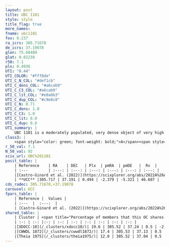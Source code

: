 ```yaml
---
layout: post
title: UBC 1101
style: style
title_flag: true
more_names: 
fname: ubc1101
fov: 0.237
ra_icrs: 305.71678
de_icrs: 37.19078
glon: 75.68489
glat: 0.01238
r50: 7.1
plx: 0.4936
UTI: "0.44"
UTI_COLOR: "#fff8de"
UTI_C_N_COL: "#def1cb"
UTI_C_dens_COL: "#a6cab9"
UTI_C_C3_COL: "#a6cab9"
UTI_C_lit_COL: "#e0a6b3"
UTI_C_dup_COL: "#c9e8c8"
UTI_C_N: 0.71
UTI_C_dens: 1.0
UTI_C_C3: 1.0
UTI_C_lit: 0.0
UTI_C_dup: 0.8
UTI_summary: |
    UBC 1101 is a moderately populated, very dense object of very high C3 quality. It was recently reported in the literature.<br><br>This is very likely a unique object, which shares a small percentage of members with at least one previously reported entry.
class3: |
    <span style="color: green; font-weight: bold;">A</span><span style="color: green; font-weight: bold;">A</span>
r_50_val: 7.1
N_50_val: 92
scix_url: UBC%201101
posit_table: |
    | Reference    | RA    | DEC   | Plx  | pmRA  | pmDE   |  Rv  |
    | :---         | :---: | :---: | :---: | :---: | :---: | :---: |
    |[Castro-Ginard et al. (2022)](https://scixplorer.org/abs/2022A%26A...661A.118C) | 305.7 | 37.19 | 0.49 | -2.37 | -5.35 | -- |
    | **UCC** |305.717 | 37.191 | 0.494 | -2.379 | -5.321 | 46.607 | 
cds_radec: 305.71678,+37.19078
carousel: UCC
fpars_table: |
    | Reference |  Values |
    | :---  |  :---:  |
    | [Castro-Ginard et al. (2022)](https://scixplorer.org/abs/2022A%26A...661A.118C) | `AV=3.709, Dist=2315, logAge=6.904` |
shared_table: |
    | Cluster | <span title="Percentage of members that this OC shares with the ones listed">%</span>   | RA   | DEC   | Plx   | pmRA  | pmDE  | Rv | UTI |
    | :-: | :-: |:-: | :-: | :-: | :-: | :-: | :-: | :-: |
    |[XDOCC-10](/_clusters/xdocc10/)| 19.6 | 305.52 | 37.24 | 0.5 | -2.4 | -5.26 | 53.95 |0.35 |
    |[CWWDL 1872](/_clusters/cwwdl1872/)| 17.4 | 305.53 | 37.13 | 0.5 | -2.43 | -5.33 | 53.95 |0.05 |
    |[Theia 1975](/_clusters/theia1975/)| 12.0 | 305.52 | 37.04 | 0.5 | -2.4 | -5.36 | 53.95 |0.13 |
---
```

